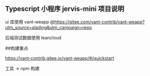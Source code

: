 ## Typescript 小程序 jervis-mini 项目说明

ui 库使用 vant-weapp @https://gitee.com/vant-contrib/vant-weapp?utm_source=alading&utm_campaign=repo

后端测试数据使用 leancloud

##构建重点

https://vant-contrib.gitee.io/vant-weapp/#/quickstart

工具 -> npm 构建